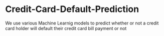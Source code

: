 # Credit-Card-Default-Prediction
We use various Machine Learnig models to predict whether or not a credit card holder will default their credit card bill payment or not
